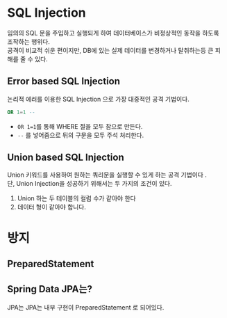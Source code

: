 # SQL Injection
    
임의의 SQL 문을 주입하고 실행되게 하여 데이터베이스가 비정상적인 동작을 하도록 조작하는 행위다.       
공격이 비교적 쉬운 편이지만, DB에 있는 실제 데이터를 변경하거나 탈취하는등 큰 피해를 줄 수 있다.    

## Error based SQL Injection

논리적 에러를 이용한 SQL Injection 으로 가장 대중적인 공격 기법이다.     
    
```sql 
OR 1=1 -- 
```         
* `OR 1=1`를 통해 WHERE 절을 모두 참으로 만든다.      
* `--` 를 넣어줌으로 뒤의 구문을 모두 주석 처리한다.        

## Union based SQL Injection
     
Union 키워드를 사용하여 원하는 쿼리문을 실행할 수 있게 하는 공격 기법이다  .   
단, Union Injection을 성공하기 위해서는 두 가지의 조건이 있다.     

1. Union 하는 두 테이블의 컬럼 수가 같아야 한다
2. 데이터 형이 같아야 합니다.    

# 방지 
## PreparedStatement   


 
## Spring Data JPA는?    

JPA는 
JPA는 내부 구현이 PreparedStatement 로 되어있다.   
